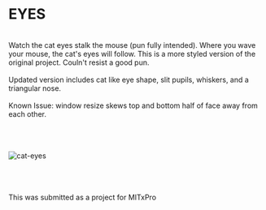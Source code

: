 # EYES
<br />
Watch the cat eyes stalk the mouse (pun fully intended). Where you wave your mouse, the cat's eyes will follow.  
This is a more styled version of the original project. Couln't resist a good pun. <br/>
<br />
Updated version includes cat like eye shape, slit pupils, whiskers, and a triangular nose.
<br />
<br />
Known Issue: window resize skews top and bottom half of face away from each other.
<br />
<br />
<br />
<br />

![cat-eyes](https://user-images.githubusercontent.com/93546742/161889954-83faa732-7698-4b4e-a140-2243ec44d2d2.png)

<br /><br /><br />
This was submitted as a project for MITxPro
